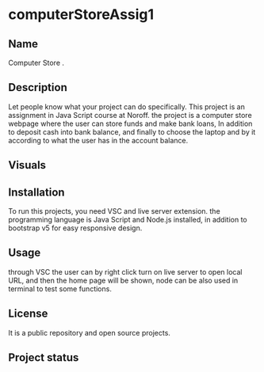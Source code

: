 # computerStoreAssig1



## Name
Computer Store .

## Description
Let people know what your project can do specifically.
This project is an assignment in Java Script course at Noroff. the project is a computer store webpage where the user can store funds and make bank loans, In addition to deposit cash into bank balance, and finally to choose the laptop and by it according to what the user has in the account balance. 


## Visuals


## Installation
To run this projects, you need VSC and live server extension. the programming language is Java Script and Node.js installed, in addition to bootstrap v5 for easy responsive design. 

## Usage
through VSC the user can by right click turn on live server to open local URL, and then the home page will be shown, node can be also used in terminal to test some functions. 

## License
It is a public repository and open source projects.

## Project status

